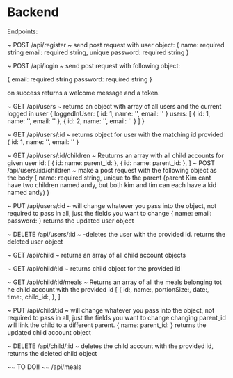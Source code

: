 # Backend

Endpoints:

~ POST /api/register ~
send post request with user object:
{
  name: required string
  email: required string, unique
  password: required string
}

~ POST /api/login ~
send post request with following object:

{
  email: required string
  password: required string
}

on success returns a welcome message and a token.

~ GET /api/users ~
returns an object with array of all users and the current logged in user
{
  loggedInUser: {
    id: 1,
    name: '',
    email: ''
  }
  users: [
    {
      id: 1,
      name: '',
      email: ''
    },
    {
      id: 2,
      name: '',
      email: ''
    }
  ]
}

~ GET /api/users/:id ~
returns object for user with the matching id provided
{
  id: 1,
  name: '',
  email: ''
}

~ GET /api/users/:id/children ~
Reuturns an array with all child accounts for given user id:
[
  {
    id:
    name:
    parent_id:
  },
  {
    id:
    name:
    parent_id:
  },
]
~ POST /api/users/:id/children ~
make a post request with the following object as the body
{
  name: required string, unique to the parent (parent Kim cant have two children named andy, but both kim and tim can each have a kid named andy)
}

~ PUT /api/users/:id ~
will change whatever you pass into the object, not required to pass in all, just the fields you want to change
{
  name:
  email:
  password:
}
returns the updated user object

~ DELETE /api/users/:id ~
-deletes the user with the provided id. returns the deleted user object

~ GET /api/child ~
returns an array of all child account objects

~ GET /api/child/:id ~
returns child object for the provided id

~ GET /api/child/:id/meals ~
Returns an array of all the meals belonging tot he child account with the provided id
[
  {
    id:,
    name:,
    portionSize:,
    date:,
    time:,
    child_id:,
  },
]

~ PUT /api/child/:id ~
will change whatever you pass into the object, not required to pass in all, just the fields you want to change
changing parent_id will link the child to a different parent.
{
  name:
  parent_id:
}
returns the updated child account object

~ DELETE /api/child/:id ~
deletes the child account with the provided id, returns the deleted child object

~~ TO DO!!  ~~
/api/meals